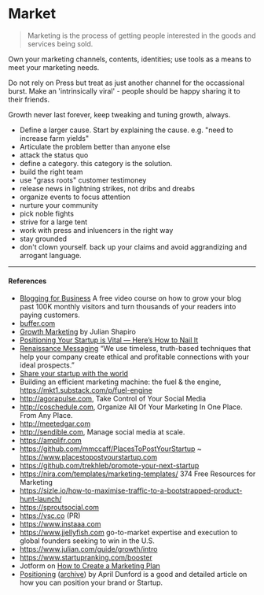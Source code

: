 # Market

> Marketing is the process of getting people interested in the goods and services being sold.

Own your marketing channels, contents, identities; use tools as a means to meet your marketing needs.

Do not rely on Press but treat as just another channel for the occassional burst. Make an 'intrinsically viral' - people should be happy sharing it to their friends.

Growth never last forever, keep tweaking and tuning growth, always.

- Define a larger cause. Start by explaining the cause. e.g. "need to increase farm yields"
- Articulate the problem better than anyone else
- attack the status quo
- define a category. this category is the solution.
- build the right team
- use "grass roots" customer testimoney
- release news in lightning strikes, not dribs and dreabs
- organize events to focus attention
- nurture your community
- pick noble fights
- strive for a large tent
- work with press and inluencers in the right way
- stay grounded
- don't clown yourself. back up your claims and avoid aggrandizing and arrogant language.

---
#### References

- [Blogging for Business](https://ahrefs.com/academy/blogging-for-business) A free video course on how to grow your blog past 100K monthly visitors and turn thousands of your readers into paying customers.
- [buffer.com](http://buffer.com)
- [Growth Marketing](https://www.julian.com/guide/growth/) by Julian Shapiro
- [Positioning Your Startup is Vital — Here’s How to Nail It](https://firstround.com/review/Positioning-Your-Startup-is-Vital-Heres-How-to-Do-It-Right/)
- [Renaissance Messaging](https://www.renaissancemessaging.com) “We use timeless, truth-based techniques that help your company create ethical and profitable connections with your ideal prospects.”
- [Share your startup with the world](https://sizle.io/how-to-maximise-traffic-to-a-bootstrapped-product-hunt-launch/)
- Building an efficient marketing machine: the fuel & the engine, https://mkt1.substack.com/p/fuel-engine
- http://agorapulse.com, Take Control of Your Social Media
- http://coschedule.com, Organize All Of Your Marketing In One Place. From Any Place.
- http://meetedgar.com
- http://sendible.com, Manage social media at scale.
- https://amplifr.com
- https://github.com/mmccaff/PlacesToPostYourStartup ~ https://www.placestopostyourstartup.com
- https://github.com/trekhleb/promote-your-next-startup
- https://nira.com/templates/marketing-templates/ 374 Free Resources for Marketing
- https://sizle.io/how-to-maximise-traffic-to-a-bootstrapped-product-hunt-launch/
- https://sproutsocial.com
- https://vsc.co (PR)
- https://www.instaaa.com
- https://www.jjellyfish.com go-to-market expertise and execution to global founders seeking to win in the U.S.
- https://www.julian.com/guide/growth/intro
- https://www.startupranking.com/booster
- Jotform on [How to Create a Marketing Plan](https://www.jotform.com/how-to-create-a-marketing-plan/)
- [Positioning](https://www.lennysnewsletter.com/p/positioning) ([archive](https://archive.ph/JP0pp)) by April Dunford is a good and detailed article on how you can position your brand or Startup.